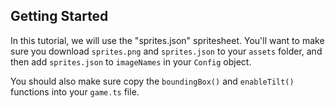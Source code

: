 ## Getting Started

In this tutorial, we will use the "sprites.json" spritesheet.  You'll want to
make sure you download `sprites.png` and `sprites.json` to your `assets` folder,
and then add `sprites.json` to `imageNames` in your `Config` object.

You should also make sure copy the `boundingBox()` and `enableTilt()` functions
into your `game.ts` file.
